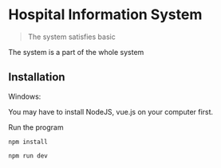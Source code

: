 # Hospital Information System
> The system satisfies basic 

The system is a part of the whole system 

## Installation
Windows:

You may have to install NodeJS, vue.js on your computer first.

Run the program

``` 
npm install 

npm run dev
```